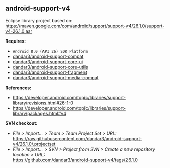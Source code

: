 ## android-support-v4

Eclipse library project based on:<br/>
https://maven.google.com/com/android/support/support-v4/26.1.0/support-v4-26.1.0.aar

**Requires:**
- `Android 8.0 (API 26) SDK Platform`
- [dandar3/android-support-compat](https://github.com/dandar3/android-support-compat/tree/26.1.0)
- [dandar3/android-support-core-ui](https://github.com/dandar3/android-support-core-ui/tree/26.1.0)
- [dandar3/android-support-core-utils](https://github.com/dandar3/android-support-core-utils/tree/26.1.0)
- [dandar3/android-support-fragment](https://github.com/dandar3/android-support-fragment/tree/26.1.0)
- [dandar3/android-support-media-compat](https://github.com/dandar3/android-support-media-compat/tree/26.1.0)

**References:**
- https://developer.android.com/topic/libraries/support-library/revisions.html#26-1-0
- https://developer.android.com/topic/libraries/support-library/packages.html#v4

**SVN checkout:**
- _File > Import... > Team > Team Project Set > URL:_<br/>
  https://raw.githubusercontent.com/dandar3/android-support-v4/26.1.0/.projectset
- _File > Import... > SVN > Project from SVN > Create a new repository location > URL:_<br/> 
  https://github.com/dandar3/android-support-v4/tags/26.1.0